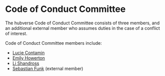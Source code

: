 # Code of Conduct Committee

The hubverse Code of Conduct Committee consists of three members, and an additional external member who assumes duties in the case of a conflict of interest.

Code of Conduct Committee members include:
- <a href="mailto:contamin@pitt.edu">Lucie Contamin</a>
- <a href="mailto:ehowerton@psu.edu">Emily Howerton</a>
- <a href="mailto:lshandross@umass.edu">Li Shandross</a>
- <a href="mailto:sebastian.funk@lshtm.ac.uk">Sebastian Funk</a> (external member)

